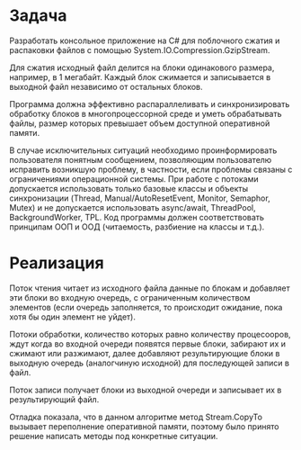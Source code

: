 # Задача
Разработать консольное приложение на C# для поблочного сжатия и распаковки файлов с помощью System.IO.Compression.GzipStream.

Для сжатия исходный файл делится на блоки одинакового размера, например, в 1 мегабайт. Каждый блок сжимается и записывается в выходной файл независимо от остальных блоков.

Программа должна эффективно распараллеливать и синхронизировать обработку блоков в многопроцессорной среде и уметь обрабатывать файлы, размер которых превышает объем доступной оперативной памяти. 

В случае исключительных ситуаций необходимо проинформировать пользователя понятным сообщением, позволяющим пользователю исправить возникшую проблему, в частности, если проблемы связаны с ограничениями операционной системы.
При работе с потоками допускается использовать только базовые классы и объекты синхронизации (Thread, Manual/AutoResetEvent, Monitor, Semaphor, Mutex) и не допускается использовать async/await, ThreadPool, BackgroundWorker, TPL.
Код программы должен соответствовать принципам ООП и ООД (читаемость, разбиение на классы и т.д.). 

# Реализация
Поток чтения читает из исходного файла данные по блокам и добавляет эти блоки во входную очередь, с ограниченным количеством элементов (если очередь заполняется, то происходит ожидание, пока хотя бы один элемент не уйдет).

Потоки обработки, количество которых равно количеству процесооров, ждут когда во входной очереди появятся первые блоки, забирают их и сжимают или разжимают, далее добавляют результирующие блоки в выходную очередь (аналогчиную исходной) для последующей записи в файл.

Поток записи получает блоки из выходной очереди и записывает их в результирующий файл.

Отладка показала, что в данном алгоритме метод Stream.CopyTo вызывает переполнение оперативной памяти, поэтому было принято решение написать методы под конкретные ситуации.
